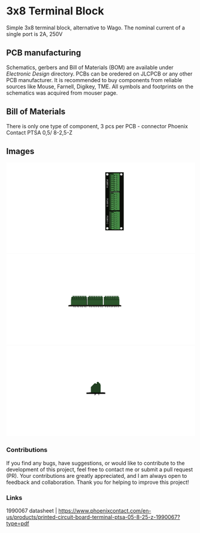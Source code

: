 # 3x8 Terminal Block
Simple 3x8 terminal block, alternative to Wago. The nominal current of a single port is 2A, 250V

## PCB manufacturing
Schematics, gerbers and Bill of Materials (BOM) are available under *Electronic Design* directory. PCBs can be oredered on JLCPCB or any other PCB manufacturer. It is recommended to buy components from reliable sources like Mouse, Farnell, Digikey, TME. All symbols and footprints on the schematics was acquired from mouser page.

## Bill of Materials
There is only one type of component, 3 pcs per PCB - connector Phoenix Contact PTSA 0,5/ 8-2,5-Z

## Images
![Top view](https://github.com/TestDuino/3x8_TerminalBlock/blob/main/Images/3X8_TERMINAL_BLOCK_TopView.png)
![Left side view](https://github.com/TestDuino/3x8_TerminalBlock/blob/main/Images/3X8_TERMINAL_BLOCK_LeftSide.png)
![Bottom side view](https://github.com/TestDuino/3x8_TerminalBlock/blob/main/Images/3X8_TERMINAL_BLOCK_BottomSide.png)

### Contributions
If you find any bugs, have suggestions, or would like to contribute to the development of this project, feel free to contact me or submit a pull request (PR). Your contributions are greatly appreciated, and I am always open to feedback and collaboration. Thank you for helping to improve this project!

### Links
1990067 datasheet | https://www.phoenixcontact.com/en-us/products/printed-circuit-board-terminal-ptsa-05-8-25-z-1990067?type=pdf